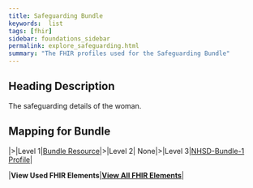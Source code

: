 ```yaml
---
title: Safeguarding Bundle
keywords:  list
tags: [fhir]
sidebar: foundations_sidebar
permalink: explore_safeguarding.html
summary: "The FHIR profiles used for the Safeguarding Bundle"
---
```


## Heading Description ##
The safeguarding details of the woman.

## Mapping for Bundle ##

|>|Level 1|[Bundle Resource](http://hl7.org/fhir/stu3/bundle.html)|>|Level 2| None|>|Level 3|[NHSD-Bundle-1 Profile](http://xxx)|


|**View Used FHIR Elements**|**[View All FHIR Elements](explore_safeguarding_all.html#mapping-for-bundle)**|

